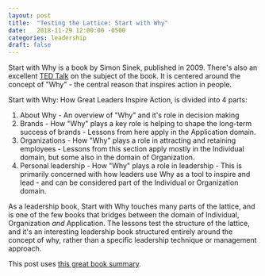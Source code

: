 ```yaml
---
layout: post
title:  "Testing the Lattice: Start with Why"
date:   2018-11-29 12:00:00 -0500
categories: leadership
draft: false
---
```


Start with Why is a book by Simon Sinek, published in 2009. There's also an excellent [TED Talk](https://www.ted.com/talks/simon_sinek_how_great_leaders_inspire_action?language=en) on the subject of the book. It is centered around the concept of "Why" - the central reason that inspires action in people. 

Start with Why: How Great Leaders Inspire Action, is divided into 4 parts:

1) About Why - An overview of "Why" and it's role in decision making
2) Brands - How "Why" plays a key role is helping to shape the long-term success of brands - Lessons from here apply in the Application domain.
3) Organizations - How "Why" plays a role in attracting and retaining employees - Lessons from this section apply mostly in the Individual domain, but some also in the domain of Organization.
4) Personal leadership - How "Why" plays a role in leadership - This is primarily concerned with how leaders use Why as a tool to inspire and lead - and can be considered part of the Individual or Organization domain. 

As a leadership book, Start with Why touches many parts of the lattice, and is one of the few books that bridges between the domain of Individual, Organization _and_ Application. The lessons test the structure of the lattice, and it's an interesting leadership book structured entirely around the concept of why, rather than a specific leadership technique or management approach.

This post uses [this great book summary](https://slooowdown.wordpress.com/2014/01/12/start-with-why-how-great-leaders-inspire-everyone-to-take-action-by-simon-sinek/).